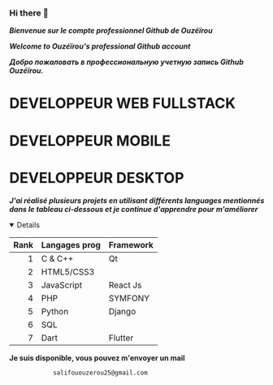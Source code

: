 ### Hi there 👋

<!--
**shadowghost94/shadowghost94** is a ✨ _special_ ✨ repository because its `README.md` (this file) appears on your GitHub profile.

Here are some ideas to get you started:

- 🔭 I’m currently working on ...
- 🌱 I’m currently learning ...
- 👯 I’m looking to collaborate on ...
- 🤔 I’m looking for help with ...
- 💬 Ask me about ...
- 📫 How to reach me: ...
- 😄 Pronouns: ...
- ⚡ Fun fact: ...
-->
***Bienvenue sur le compte professionnel Github de Ouzéïrou***  


***Welcome to Ouzéïrou's professional Github account***  


***Добро пожаловать в профессиональную учетную запись Github Ouzéïrou.***  


# DEVELOPPEUR WEB FULLSTACK
# DEVELOPPEUR MOBILE
# DEVELOPPEUR DESKTOP


***J'ai réalisé plusieurs projets en utilisant différents languages mentionnés dans le tableau ci-dessous et je continue d'apprendre pour m'améliorer***  
<details open>
  
| Rank | Langages prog| Framework |
|-----:|---------------|-----------|
|     1| C & C++       | Qt        |
|     2| HTML5/CSS3    |           |
|     3| JavaScript    | React Js  |
|     4| PHP           | SYMFONY   |
|     5| Python        | Django    |
|     6| SQL           |           |
|     7| Dart          | Flutter   |

</details>  

**Je suis disponible, vous pouvez m'envoyer un mail**


                salifououzerou25@gmail.com
